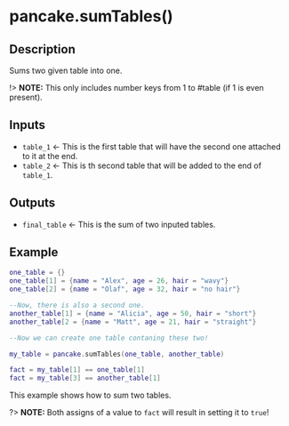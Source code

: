 # pancake.sumTables()

## Description

Sums two given table into one.

!> **NOTE:** This only includes number keys from 1 to #table (if 1 is even present).

## Inputs

- `table_1` <- This is the first table that will have the second one attached to it at the end.
- `table_2` <- This is th second table that will be added to the end of `table_1`.

## Outputs

- `final_table` <- This is the sum of two inputed tables.

## Example

```lua
one_table = {}
one_table[1] = {name = "Alex", age = 26, hair = "wavy"}
one_table[2] = {name = "Olaf", age = 32, hair = "no hair"}

--Now, there is also a second one.
another_table[1] = {name = "Alicia", age = 50, hair = "short"}
another_table[2 = {name = "Matt", age = 21, hair = "straight"}

--Now we can create one table contaning these two!

my_table = pancake.sumTables(one_table, another_table)

fact = my_table[1] == one_table[1]
fact = my_table[3] == another_table[1]
```

This example shows how to sum two tables.

?> **NOTE:** Both assigns of a value to `fact` will result in setting it to `true`!
